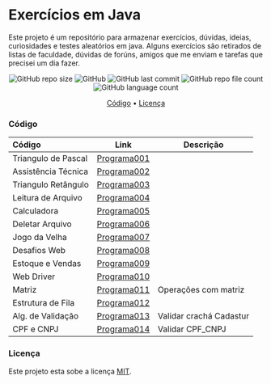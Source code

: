 #  Exercícios em Java

Este projeto é um repositório para armazenar exercícios, dúvidas, ideias, curiosidades e testes aleatórios em java.
Alguns exercícios são retirados de listas de faculdade, dúvidas de forúns, amigos que me enviam e tarefas que precisei um dia fazer.

<p align="center">
  <img alt="GitHub repo size" src="https://img.shields.io/github/repo-size/gpd38/curiosidadeProgramasAleatorios?color=blue">
  <img alt="GitHub" src="https://img.shields.io/github/license/gpd38/curiosidadeProgramasAleatorios?color=red">
  <img alt="GitHub last commit" src="https://img.shields.io/github/last-commit/gpd38/curiosidadeProgramasAleatorios?color=green">
  <img alt="GitHub repo file count" src="https://img.shields.io/github/directory-file-count/gpd38/curiosidadeProgramasAleatorios?color=orange">
  <img alt="GitHub language count" src="https://img.shields.io/github/languages/count/gpd38/curiosidadeProgramasAleatorios?color=pink">
</p>

<p align="center">
	<a href="#Código">Código</a> •
	<a href="#Licença">Licença</a>
</p>

### Código

|Código             |Link                                                                                                                   |Descrição|
|:------------------|-----------------------------------------------------------------------------------------------------------------------|---------|
|Triangulo de Pascal|[Programa001](https://github.com/gpd38/curiosidadeExerciciosJava/tree/main/codigosAleatorios/src/main/java/programa001)||
|Assistência Técnica|[Programa002](https://github.com/gpd38/curiosidadeExerciciosJava/tree/main/codigosAleatorios/src/main/java/programa002)||
|Triangulo Retângulo|[Programa003](https://github.com/gpd38/curiosidadeExerciciosJava/tree/main/codigosAleatorios/src/main/java/programa003)||
|Leitura de Arquivo |[Programa004](https://github.com/gpd38/curiosidadeExerciciosJava/tree/main/codigosAleatorios/src/main/java/programa004)||
|Calculadora        |[Programa005](https://github.com/gpd38/curiosidadeExerciciosJava/tree/main/codigosAleatorios/src/main/java/programa005)||
|Deletar Arquivo    |[Programa006](https://github.com/gpd38/curiosidadeExerciciosJava/tree/main/codigosAleatorios/src/main/java/programa006)||
|Jogo da Velha      |[Programa007](https://github.com/gpd38/curiosidadeExerciciosJava/tree/main/codigosAleatorios/src/main/java/programa007)||
|Desafios Web       |[Programa008](https://github.com/gpd38/curiosidadeExerciciosJava/tree/main/codigosAleatorios/src/main/java/programa008)||
|Estoque e Vendas   |[Programa009](https://github.com/gpd38/curiosidadeExerciciosJava/tree/main/codigosAleatorios/src/main/java/programa009)||
|Web Driver         |[Programa010](https://github.com/gpd38/curiosidadeExerciciosJava/tree/main/codigosAleatorios/src/main/java/programa010)||
|Matriz             |[Programa011](https://github.com/gpd38/curiosidadeExerciciosJava/tree/main/codigosAleatorios/src/main/java/programa011)|Operações com matriz|
|Estrutura de Fila  |[Programa012](https://github.com/gpd38/curiosidadeExerciciosJava/tree/main/codigosAleatorios/src/main/java/programa012)||
|Alg. de Validação  |[Programa013](https://github.com/gpd38/curiosidadeExerciciosJava/tree/main/codigosAleatorios/src/main/java/programa013)|Validar crachá Cadastur|
|CPF e CNPJ         |[Programa014](https://github.com/gpd38/curiosidadeExerciciosJava/tree/main/codigosAleatorios/src/main/java/programa014)|Validar CPF_CNPJ|
 
### Licença

Este projeto esta sobe a licença [MIT](./LICENSE).
